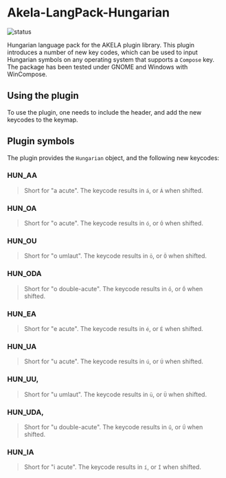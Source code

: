 # Akela-LangPack-Hungarian

![status][st:experimental]

 [st:stable]: https://img.shields.io/badge/stable-✔-black.png?style=flat&colorA=44cc11&colorB=494e52
 [st:broken]: https://img.shields.io/badge/broken-X-black.png?style=flat&colorA=e05d44&colorB=494e52
 [st:experimental]: https://img.shields.io/badge/experimental----black.png?style=flat&colorA=dfb317&colorB=494e52

Hungarian language pack for the AKELA plugin library. This plugin introduces a
number of new key codes, which can be used to input Hungarian symbols on any
operating system that supports a `Compose` key. The package has been tested
under GNOME and Windows with WinCompose.

## Using the plugin

To use the plugin, one needs to include the header, and add the new keycodes to
the keymap.

## Plugin symbols

The plugin provides the `Hungarian` object, and the following new keycodes:

### HUN_AA

> Short for "a acute". The keycode results in `á`, or `Á` when shifted.

### HUN_OA

> Short for "o acute". The keycode results in `ó`, or `Ó` when shifted.

### HUN_OU

> Short for "o umlaut". The keycode results in `ö`, or `Ö` when shifted.

### HUN_ODA

> Short for "o double-acute". The keycode results in `ő`, or `Ő` when shifted.

### HUN_EA

> Short for "e acute". The keycode results in `é`, or `É` when shifted.

### HUN_UA

> Short for "u acute". The keycode results in `ú`, or `Ú` when shifted.

### HUN_UU,

> Short for "u umlaut". The keycode results in `ü`, or `Ü` when shifted.

### HUN_UDA,

> Short for "u double-acute". The keycode results in `ű`, or `Ű` when shifted.

### HUN_IA

> Short for "i acute". The keycode results in `í`, or `Í` when shifted.
